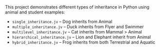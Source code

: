This project demonstrates different types of inheritance in Python using animal and student examples:

- `single_inheritance.jv` – Dog inherits from Animal
- `multiple_inheritance.jv` – Duck inherits from Flyer and Swimmer
- `multilevel_inheritance.jv` – Cat inherits from Mammal > Animal
- `hierarchical_inheritance.jv` – Lion and Elephant inherit from Animal
- `hybrid_inheritance.jv` – Frog inherits from both Terrestrial and Aquatic
